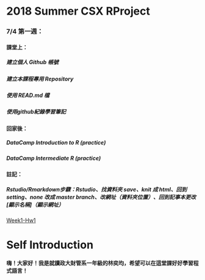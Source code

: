 # 2018 Summer CSX RProject
### 7/4 第一週：
#### 課堂上：
##### 建立個人 Github 帳號
##### 建立本課程專用 Repository
##### 使用 READ.md 檔
##### 使用github紀錄學習筆記

#### 回家後：
##### DataCamp Introduction to R (practice)
##### DataCamp Intermediate R (practice)

#### 註記：
##### Rstudio/Rmarkdown步驟：Rstudio、找資料夾 save、knit 成 html、回到setting、none 改成 master branch、改網址（資料夾位置）、回到記事本更改[顯示名稱]（顯示網址）

[Week1-Hw1](https://yichunchloe.github.io/2018-Summer-CSX-RProject/Week1/Hw1.html) 
# Self Introduction
#### 嗨！大家好！我是就讀政大財管系一年級的林奕均，希望可以在這堂課好好學習程式語言！
